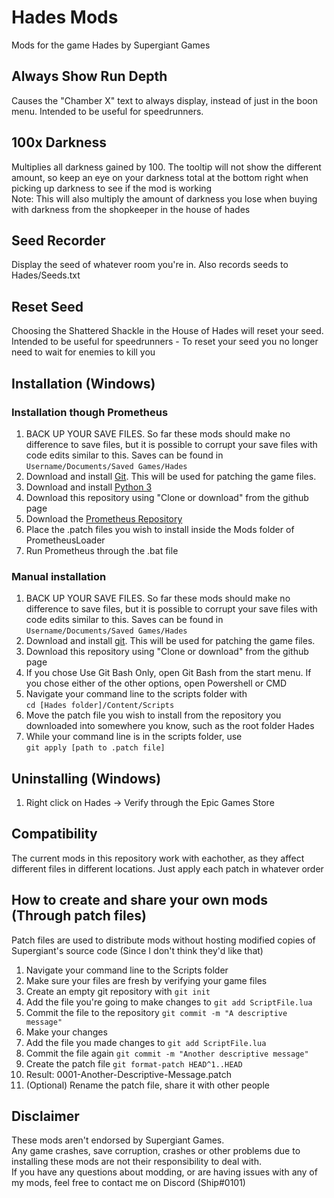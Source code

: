 # Hades Mods

Mods for the game Hades by Supergiant Games

## Always Show Run Depth
Causes the "Chamber X" text to always display, instead of just in the boon menu. Intended to be useful for speedrunners.

## 100x Darkness
Multiplies all darkness gained by 100. The tooltip will not show the different amount, so keep an eye on your darkness total at the bottom right when picking up darkness to see if the mod is working  
Note: This will also multiply the amount of darkness you lose when buying with darkness from the shopkeeper in the house of hades

## Seed Recorder
Display the seed of whatever room you're in. Also records seeds to Hades/Seeds.txt

## Reset Seed
Choosing the Shattered Shackle in the House of Hades will reset your seed.  
Intended to be useful for speedrunners - To reset your seed you no longer need to wait for enemies to kill you

## Installation (Windows)
### Installation though Prometheus
1. BACK UP YOUR SAVE FILES. So far these mods should make no difference to save files, but it is possible to corrupt your save files with code edits similar to this. Saves can be found in `Username/Documents/Saved Games/Hades` 
2. Download and install [Git](https://git-scm.com). This will be used for patching the game files.
3. Download and install [Python 3](https://www.python.org)
4. Download this repository using "Clone or download" from the github page
5. Download the [Prometheus Repository](https://github.com/SyncingShip/PrometheusLoader)
6. Place the .patch files you wish to install inside the Mods folder of PrometheusLoader
7. Run Prometheus through the .bat file

### Manual installation
1. BACK UP YOUR SAVE FILES. So far these mods should make no difference to save files, but it is possible to corrupt your save files with code edits similar to this. Saves can be found in `Username/Documents/Saved Games/Hades` 
2. Download and install [git](https://git-scm.com). This will be used for patching the game files.
3. Download this repository using "Clone or download" from the github page
4. If you chose Use Git Bash Only, open Git Bash from the start menu. If you chose either of the other options, open Powershell or CMD
5. Navigate your command line to the scripts folder with   
`cd [Hades folder]/Content/Scripts`
6. Move the patch file you wish to install from the repository you downloaded into somewhere you know, such as the root folder Hades
7. While your command line is in the scripts folder, use  
`git apply [path to .patch file]`

## Uninstalling (Windows)
1. Right click on Hades -> Verify through the Epic Games Store

## Compatibility
The current mods in this repository work with eachother, as they affect different files in different locations. Just apply each patch in whatever order 

## How to create and share your own mods (Through patch files)
Patch files are used to distribute mods without hosting modified copies of Supergiant's source code (Since I don't think they'd like that)
1. Navigate your command line to the Scripts folder
2. Make sure your files are fresh by verifying your game files
3. Create an empty git repository with `git init`
4. Add the file you're going to make changes to `git add ScriptFile.lua`
5. Commit the file to the repository `git commit -m "A descriptive message"`
6. Make your changes
7. Add the file you made changes to `git add ScriptFile.lua`
8. Commit the file again `git commit -m "Another descriptive message"`
9. Create the patch file `git format-patch HEAD^1..HEAD`
10. Result: 0001-Another-Descriptive-Message.patch
11. (Optional) Rename the patch file, share it with other people

## Disclaimer
These mods aren't endorsed by Supergiant Games.  
Any game crashes, save corruption, crashes or other problems due to installing these mods are not their responsibility to deal with.  
If you have any questions about modding, or are having issues with any of my mods, feel free to contact me on Discord (Ship#0101)
